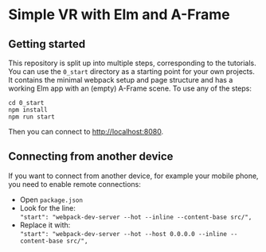 # Simple VR with Elm and A-Frame

## Getting started
This repository is split up into multiple steps, corresponding to the tutorials. You can use the `0_start` directory as a starting point for your own projects. It contains the minimal webpack setup and page structure and has a working Elm app with an (empty) A-Frame scene. To use any of the steps:

    cd 0_start
    npm install
    npm run start
    
Then you can connect to [http://localhost:8080](http://localhost:8080). 

## Connecting from another device
If you want to connect from another device, for example your mobile phone, you need to enable remote connections:

* Open `package.json`
* Look for the line:  
    `"start": "webpack-dev-server --hot --inline --content-base src/",`
* Replace it with:  
    `"start": "webpack-dev-server --hot --host 0.0.0.0 --inline --content-base src/",`
    

